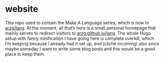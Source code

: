 # website

This repo used to contain the Make A Language series, which is now in [arzg/lang](https://github.com/arzg/lang). At the moment, all that’s here is a small personal homepage that mainly serves to redirect visitors to [arzg.github.io/lang](https://arzg.github.io/lang). The whole Hugo setup with fancy minification I have going here is complete overkill, which I’m keeping because I already had it set up, and (cliché incoming) also since maybe someday I want to write some blog posts and this would be a good place to keep them.
